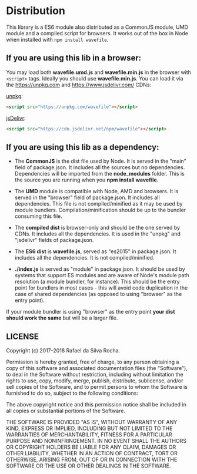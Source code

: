 # Distribution
This library is a ES6 module also distributed as a CommonJS module, UMD module and a compiled script for browsers. It works out of the box in Node when installed with ```npm install wavefile```.

## If you are using this lib in a browser:

You may load both **wavefile.umd.js** and **wavefile.min.js** in the browser with ```<script>``` tags. Ideally you should use **wavefile.min.js**. You can load it via the https://unpkg.com and https://www.jsdelivr.com/ CDNs:

[unpkg](https://www.unpkg.com):
```html
<script src="https://unpkg.com/wavefile"></script>
```

[jsDelivr](https://www.jsdelivr.com):
```html
<script src="https://cdn.jsdelivr.net/npm/wavefile"></script>
```

## If you are using this lib as a dependency:

- The **CommonJS** is the dist file used by Node. It is served in the "main" field of package.json. It includes all the sources but no dependencies. Dependencies will be imported from the **node_modules** folder. This is the source you are running when you **npm install wavefile**.

- The **UMD** module is compatible with Node, AMD and browsers. It is served in the "browser" field of package.json. It includes all dependencies. This file is not compiled/minified as it may be used by module bundlers. Compilation/minification should be up to the bundler consuming this file.

- The **compiled dist** is browser-only and should be the one served by CDNs. It includes all the dependencies. It is used in the "unpkg" and "jsdelivr" fields of package.json.

- The **ES6 dist** is **wavefile.js**, served as "es2015" in package.json. It includes all the dependencies. It is not compiled/minified.

- **./index.js** is served as "module" in package.json. It should be used by systems that support ES modules and are aware of Node's module path resolution (a module bundler, for instance). This should be the entry point for bundlers in most cases - this will avoid code duplication in the case of shared dependencies (as opposed to using "browser" as the entry point).

If your module bundler is using "browser" as the entry point **your dist should work the same** but will be a larger file.

## LICENSE
Copyright (c) 2017-2018 Rafael da Silva Rocha.

Permission is hereby granted, free of charge, to any person obtaining
a copy of this software and associated documentation files (the
"Software"), to deal in the Software without restriction, including
without limitation the rights to use, copy, modify, merge, publish,
distribute, sublicense, and/or sell copies of the Software, and to
permit persons to whom the Software is furnished to do so, subject to
the following conditions:

The above copyright notice and this permission notice shall be
included in all copies or substantial portions of the Software.

THE SOFTWARE IS PROVIDED "AS IS", WITHOUT WARRANTY OF ANY KIND,
EXPRESS OR IMPLIED, INCLUDING BUT NOT LIMITED TO THE WARRANTIES OF
MERCHANTABILITY, FITNESS FOR A PARTICULAR PURPOSE AND
NONINFRINGEMENT. IN NO EVENT SHALL THE AUTHORS OR COPYRIGHT HOLDERS BE
LIABLE FOR ANY CLAIM, DAMAGES OR OTHER LIABILITY, WHETHER IN AN ACTION
OF CONTRACT, TORT OR OTHERWISE, ARISING FROM, OUT OF OR IN CONNECTION
WITH THE SOFTWARE OR THE USE OR OTHER DEALINGS IN THE SOFTWARE.
